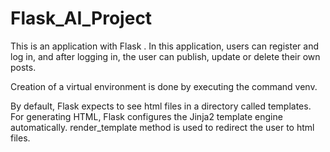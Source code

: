 # Flask_AI_Project
 This is an application with Flask . In this application, users can register and log in, and after logging in, the user can publish, update or delete their own posts.
	
Creation of a virtual environment is done by executing the command venv.

By default, Flask expects to see html files in a directory called templates. 
For generating HTML, Flask configures the Jinja2 template engine automatically. 
render_template method is used to redirect the user to html files.
